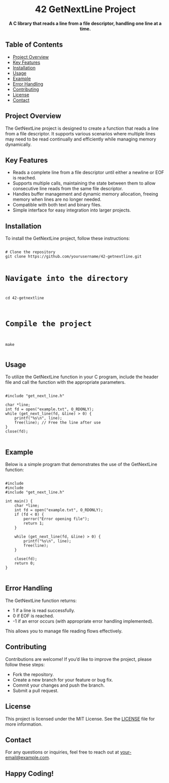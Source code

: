 <h1 align="center">42 GetNextLine Project</h1>

<p align="center">
  <strong>A C library that reads a line from a file descriptor, handling one line at a time.</strong>
</p>

<h2>Table of Contents</h2>
<ul>
  <li><a href="#project-overview">Project Overview</a></li>
  <li><a href="#key-features">Key Features</a></li>
  <li><a href="#installation">Installation</a></li>
  <li><a href="#usage">Usage</a></li>
  <li><a href="#example">Example</a></li>
  <li><a href="#error-handling">Error Handling</a></li>
  <li><a href="#contributing">Contributing</a></li>
  <li><a href="#license">License</a></li>
  <li><a href="#contact">Contact</a></li>
</ul>

<h2 id="project-overview">Project Overview</h2>
<p>
  The GetNextLine project is designed to create a function that reads a line from a file descriptor. It supports various scenarios where multiple lines may need to be read continually and efficiently while managing memory dynamically.
</p>

<h2 id="key-features">Key Features</h2>
<ul>
  <li>Reads a complete line from a file descriptor until either a newline or EOF is reached.</li>
  <li>Supports multiple calls, maintaining the state between them to allow consecutive line reads from the same file descriptor.</li>
  <li>Handles buffer management and dynamic memory allocation, freeing memory when lines are no longer needed.</li>
  <li>Compatible with both text and binary files.</li>
  <li>Simple interface for easy integration into larger projects.</li>
</ul>

<h2 id="installation">Installation</h2>
<p>To install the GetNextLine project, follow these instructions:</p>
<pre>
<code>
# Clone the repository
git clone https://github.com/yourusername/42-getnextline.git

# Navigate into the directory
cd 42-getnextline

# Compile the project
make
</code>
</pre>

<h2 id="usage">Usage</h2>
<p>To utilize the GetNextLine function in your C program, include the header file and call the function with the appropriate parameters.</p>

<pre>
<code>
#include "get_next_line.h"

char *line;
int fd = open("example.txt", O_RDONLY);
while (get_next_line(fd, &line) > 0) {
    printf("%s\n", line);
    free(line); // Free the line after use
}
close(fd);
</code>
</pre>

<h2 id="example">Example</h2>
<p>Below is a simple program that demonstrates the use of the GetNextLine function:</p>

<pre>
<code>
#include <stdio.h>
#include <fcntl.h>
#include "get_next_line.h"

int main() {
    char *line;
    int fd = open("example.txt", O_RDONLY);
    if (fd < 0) {
        perror("Error opening file");
        return 1;
    }

    while (get_next_line(fd, &line) > 0) {
        printf("%s\n", line);
        free(line);
    }

    close(fd);
    return 0;
}
</code>
</pre>

<h2 id="error-handling">Error Handling</h2>
<p>The GetNextLine function returns:
<ul>
  <li>1 if a line is read successfully.</li>
  <li>0 if EOF is reached.</li>
  <li>-1 if an error occurs (with appropriate error handling implemented).</li>
</ul>
This allows you to manage file reading flows effectively.</p>

<h2 id="contributing">Contributing</h2>
<p>Contributions are welcome! If you’d like to improve the project, please follow these steps:</p>
<ul>
  <li>Fork the repository.</li>
  <li>Create a new branch for your feature or bug fix.</li>
  <li>Commit your changes and push the branch.</li>
  <li>Submit a pull request.</li>
</ul>

<h2 id="license">License</h2>
<p>This project is licensed under the MIT License. See the <a href="LICENSE">LICENSE</a> file for more information.</p>

<h2 id="contact">Contact</h2>
<p>For any questions or inquiries, feel free to reach out at <a href="mailto:your-email@example.com">your-email@example.com</a>.</p>

<h2>Happy Coding!</h2>
